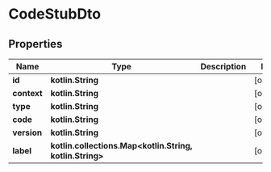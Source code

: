 
# CodeStubDto

## Properties
Name | Type | Description | Notes
------------ | ------------- | ------------- | -------------
**id** | **kotlin.String** |  |  [optional]
**context** | **kotlin.String** |  |  [optional]
**type** | **kotlin.String** |  |  [optional]
**code** | **kotlin.String** |  |  [optional]
**version** | **kotlin.String** |  |  [optional]
**label** | **kotlin.collections.Map&lt;kotlin.String, kotlin.String&gt;** |  |  [optional]



